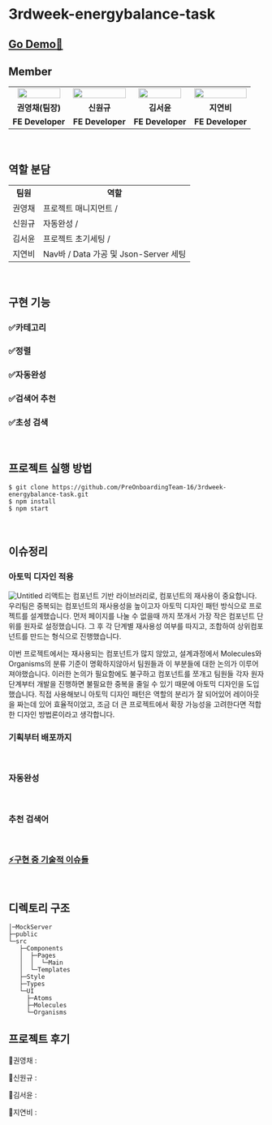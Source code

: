 # 3rdweek-energybalance-task

## [Go Demo🚀](https://)

## Member

<table>
<tr>
<td align="center"><a href="https://github.com/zerochae"><img src="https://avatars.githubusercontent.com/u/84373490?v=4" width="90%" /></a></td>
<td align="center"><a href="https://github.com/WongueShin"><img src="https://media.vlpt.us/images/yeonbee/post/a3b02f02-0826-4cc9-b63e-9ddce5fbd857/wongyu.jpg" width="100%" /></a></td>
<td align="center"><a href="https://github.com/yunred"><img src="https://avatars.githubusercontent.com/u/84527643?v=4" width="90%" /></a></td>
<td align="center"><a href="https://github.com/jyb1798"><img src="https://avatars.githubusercontent.com/u/64634495?s=400&u=3da5cb5a3ff4338da83a58a23df0608da5092ddc&v=4" width="100%" /></a></td>
</tr>
<tr>
<td align="center"><b>권영채(팀장)</b></td>
<td align="center"><b>신원규</b></td>
<td align="center"><b>김서윤</b></td>
<td align="center"><b>지연비</b></td>
</tr>
<tr>
<td align="center"><b>FE Developer</b></td>
<td align="center"><b>FE Developer</b></td>
<td align="center"><b>FE Developer</b></td>
<td align="center"><b>FE Developer</b></td>
</tr>
</table>

<br />

## 역할 분담

<table>
<tr>
<td align="center"><b>팀원<b></td>
<td align="center"><b>역할</b></td>
</tr>
<tr>
<td>권영채</td>
<td> 프로젝트 매니지먼트 /  </td>
</tr>
<tr>
<td>신원규</td>
<td> 자동완성 / </td>
</tr>
<tr>
<td>김서윤</td>
<td> 프로젝트 초기세팅 /  </td>
</tr>
<tr>
<td>지연비</td>
<td> Nav바 / Data 가공 및 Json-Server 세팅 </td>
</tr>

</table>

<br/>

## 구현 기능

### ✅카테고리

### ✅정렬

### ✅자동완성

### ✅검색어 추천

### ✅초성 검색






<br/>

## 프로젝트 실행 방법

```
$ git clone https://github.com/PreOnboardingTeam-16/3rdweek-energybalance-task.git
$ npm install
$ npm start
```

<br/>

## 이슈정리

### 아토믹 디자인 적용
   
                                                                                                                           
![Untitled](https://user-images.githubusercontent.com/84527643/154786601-802f4535-fbf1-4613-b430-4bc3d160a982.png)
리액트는 컴포넌트 기반 라이브러리로, 컴포넌트의 재사용이 중요합니다. 우리팀은 중복되는 컴포넌트의 재사용성을 높이고자 아토믹 디자인 패턴 방식으로 프로젝트를 설계했습니다. 먼저 페이지를 나눌 수 없을때 까지 쪼개서 가장 작은 컴포넌트 단위를 원자로 설정했습니다. 그 후 각 단계별 재사용성 여부를 따지고, 조합하여 상위컴포넌트를 만드는 형식으로 진행했습니다.

이번 프로젝트에서는 재사용되는 컴포넌트가 많지 않았고, 설계과정에서 Molecules와 Organisms의 분류 기준이 명확하지않아서 팀원들과 이 부분들에 대한 논의가 이루어져야했습니다. 이러한 논의가 필요함에도 불구하고 컴포넌트를 쪼개고 팀원들 각자 원자단계부터 개발을 진행하면 불필요한 중복을 줄일 수 있기 때문에 아토믹 디자인을 도입했습니다. 직접 사용해보니 아토믹 디자인 패턴은 역할의 분리가 잘 되어있어 레이아웃을 짜는데 있어 효율적이었고, 조금 더 큰 프로젝트에서 확장 가능성을 고려한다면 적합한 디자인 방법론이라고 생각합니다.
<br/>

### 기획부터 배포까지

<br/>

### 자동완성

<br/>

### 추천 검색어

<br/>

### [⚡구현 중 기술적 이슈들](https://www.notion.so/e0ef02510dad43bc914061e47bf74448)

<br/>

## 디렉토리 구조

```
│─MockServer
├─public
└─src
   ├─Components
   │  ├─Pages
   │  │  └─Main
   │  └─Templates
   ├─Style
   ├─Types
   └─UI
     ├─Atoms
     ├─Molecules
     └─Organisms

```

## 프로젝트 후기

🎈권영채 :

🎹신원규 :

🎇김서윤 :

💖지연비 :
